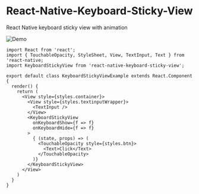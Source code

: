 # React-Native-Keyboard-Sticky-View
React Native keyboard sticky view with animation

![Demo](https://user-images.githubusercontent.com/3721734/41261527-bc714c26-6de4-11e8-9b3b-3e55fa512596.gif)


````
import React from 'react';
import { TouchableOpacity, StyleSheet, View, TextInput, Text } from 'react-native;
import KeyboardStickyView from 'react-native-keyboard-sticky-view';

export default class KeyboardStickyViewExample extends React.Component {
  render() {
    return (
      <View style={styles.container}>
        <View style={styles.textinputWrapper}>
          <TextInput />
        </View>
        <KeyboardStickyView
          onKeyboardShow={f => f}
          onKeyboardHide={f => f}
        >
          { (state, props) => (
            <TouchableOpacity style={styles.btn}>
              <Text>Click</Text>
            </TouchableOpacity>
          )}
        </KeyboardStickyView>
      </View>
    )
  }
}
````
